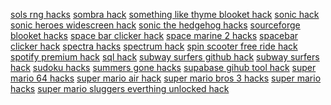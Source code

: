 <a href="https://datastudio.google.com/reporting/3d0352cc-8888-4e5d-a4cc-127eabadbddc?s=sols-rng-hacks">sols rng hacks</a>
<a href="https://datastudio.google.com/reporting/e2972fc3-7dc9-4295-a380-433954dd2527?s=sombra-hack">sombra hack</a>
<a href="https://datastudio.google.com/reporting/b95d4671-c34d-47e3-af25-95af7da92aa6?s=something-like-thyme-blooket-hack">something like thyme blooket hack</a>
<a href="https://datastudio.google.com/reporting/12471dce-8482-4d55-92f6-ad1c382371d5?s=sonic-hack">sonic hack</a>
<a href="https://datastudio.google.com/reporting/3e4e9d8b-1d25-4a5f-a5f4-cb935eb03823?s=sonic-heroes-widescreen-hack">sonic heroes widescreen hack</a>
<a href="https://datastudio.google.com/reporting/810cfce0-bf4e-4002-8896-2134db1bbb67?s=sonic-the-hedgehog-hacks">sonic the hedgehog hacks</a>
<a href="https://datastudio.google.com/reporting/c86d03b1-53ba-49fc-89bd-75e61bb42330?s=sourceforge-blooket-hacks">sourceforge blooket hacks</a>
<a href="https://datastudio.google.com/reporting/46a2533a-604e-4e66-912c-3fd80b4b270b?s=space-bar-clicker-hack">space bar clicker hack</a>
<a href="https://datastudio.google.com/reporting/25c459f9-ed2a-409d-b6bc-d9176a708793?s=space-marine-2-hacks">space marine 2 hacks</a>
<a href="https://datastudio.google.com/reporting/655116cd-2a70-4556-80c8-4bb9c64ebd1d?s=spacebar-clicker-hack">spacebar clicker hack</a>
<a href="https://datastudio.google.com/reporting/74a6e069-b483-4a76-b1dd-96a7fb5adcef?s=spectra-hacks">spectra hacks</a>
<a href="https://datastudio.google.com/reporting/35b44020-eb95-4a66-91ee-fdcb316472b5?s=spectrum-hack">spectrum hack</a>
<a href="https://datastudio.google.com/reporting/4e29563c-79d6-468a-bcbd-110978c9e43f?s=spin-scooter-free-ride-hack">spin scooter free ride hack</a>
<a href="https://datastudio.google.com/reporting/41ad0fec-16ec-434e-9a64-e764ce6e1a6f?s=spotify-premium-hack">spotify premium hack</a>
<a href="https://datastudio.google.com/reporting/0e8b2a78-528e-4138-a3a3-f763a7180b77?s=sql-hack">sql hack</a>
<a href="https://datastudio.google.com/reporting/8e28ccba-e730-4b81-ba1d-46c81970d38f?s=subway-surfers-github-hack">subway surfers github hack</a>
<a href="https://datastudio.google.com/reporting/fefd4907-3208-4e98-a635-8f8b392104c1?s=subway-surfers-hack">subway surfers hack</a>
<a href="https://datastudio.google.com/reporting/e0db92d5-6ebc-40d0-8a2b-d033af05798f?s=sudoku-hacks">sudoku hacks</a>
<a href="https://datastudio.google.com/reporting/90c2c022-5e30-47f2-8d0d-8b53b81e97b7?s=summers-gone-hacks">summers gone hacks</a>
<a href="https://datastudio.google.com/reporting/405a121f-6616-451d-a44f-3a87c4b53c8f?s=supabase-gihub-tool-hack">supabase gihub tool hack</a>
<a href="https://datastudio.google.com/reporting/f46319d0-78d5-4fa7-a488-2677742f4991?s=super-mario-64-hacks">super mario 64 hacks</a>
<a href="https://datastudio.google.com/reporting/f76750d5-09e1-4714-aa5a-f2276ec9c79e?s=super-mario-air-hack">super mario air hack</a>
<a href="https://datastudio.google.com/reporting/2dfd8cb5-a382-4f31-81be-7b5b4aeab4ae?s=super-mario-bros-3-hacks">super mario bros 3 hacks</a>
<a href="https://datastudio.google.com/reporting/76eac3b5-1925-4d3a-b950-88e9fd5add3e?s=super-mario-hacks">super mario hacks</a>
<a href="https://datastudio.google.com/reporting/8e555f33-0b46-4944-a710-6357039d80fa?s=super-mario-sluggers-everthing-unlocked-hack">super mario sluggers everthing unlocked hack</a>
